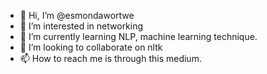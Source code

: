 - 👋 Hi, I’m @esmondawortwe
- 👀 I’m interested in networking
- 🌱 I’m currently learning NLP, machine learning technique.
- 💞️ I’m looking to collaborate on nltk
- 📫 How to reach me is through this medium.

<!---
esmondawortwe/esmondawortwe is a ✨ special ✨ repository because its `README.md` (this file) appears on your GitHub profile.
You can click the Preview link to take a look at your changes.
--->
